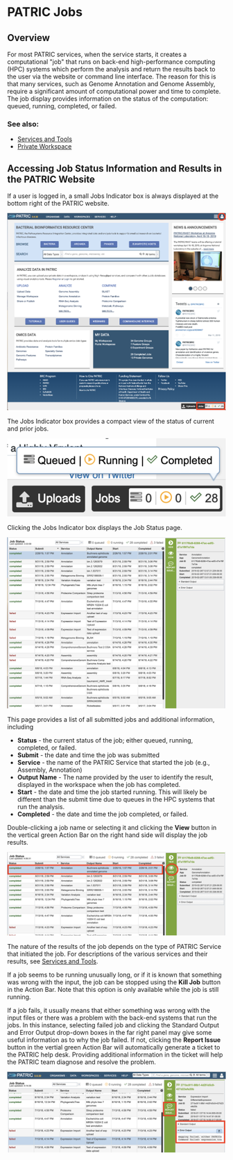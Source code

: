 # PATRIC Jobs

## Overview
For most PATRIC services, when the service starts, it creates a computational "job" that runs on back-end high-performance computing (HPC) systems which perform the analysis and return the results back to the user via the website or command line interface. The reason for this is that many services, such as Genome Annotation and Genome Assembly, require a significant amount of computational power and time to complete. The job display provides information on the status of the computation: queued, running, completed, or failed. 

### See also:
  * [Services and Tools](../services/services_tab.html.html)
  * [Private Workspace](../workspaces/workspace.html)

## Accessing Job Status Information and Results in the PATRIC Website
If a user is logged in, a small Jobs Indicator box is always displayed at the bottom right of the PATRIC website.  

![PATRIC Jobs on Homepage](../images/jobs_on_homepage.png)

The Jobs Indicator box provides a compact view of the status of current and prior jobs.

![Jobs Indicator Box](../images/jobs_indicator_box.png)

Clicking the Jobs Indicator box displays the Job Status page.  

![Job Status Page](../images/job_status_page_v2.png)

This page provides a list of all submitted jobs and additional information, including

* **Status** - the current status of the job; either queued, running, completed, or failed.
* **Submit** - the date and time the job was submitted
* **Service** - the name of the PATRIC Service that started the job (e.g., Assembly, Annotation)
* **Output Name** - The name provided by the user to identify the result, displayed in the workspace when the job has completed.
* **Start** - the date and time the job started running.  This will likely be different than the submit time due to queues in the HPC systems that run the analysis.
* **Completed** - the date and time the job completed, or failed.

Double-clicking a job name or selecting it and clicking the **View** button in the vertical green Action Bar on the right hand side will display the job results.  

![View Job Results](../images/job_status_page_view.png)

The nature of the results of the job depends on the type of PATRIC Service that initiated the job.  For descriptions of the various services and their results, see [Services and Tools](../services/services_tab.html.html).  

If a job seems to be running unusually long, or if it is known that something was wrong with the input, the job can be stopped using the **Kill Job** button in the Action Bar.  Note that this option is only available while the job is still running.

If a job fails, it usually means that either something was wrong with the input files or there was a problem with the back-end systems that run the jobs.  In this instance, selecting failed job and clicking the Standard Output and Error Output drop-down boxes in the far right panel may give some useful information as to why the job failed.  If not, clicking the **Report Issue** button in the vertial green Action Bar will automatically generate a ticket to the PATRIC help desk.  Providing additional information in the ticket will help the PATRIC team diagnose and resolve the problem.

![Failed Job](../images/failed_job.png)
